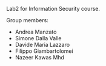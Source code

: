 Lab2 for Information Security course. 

Group members:
- Andrea Manzato 
- Simone Dalla Valle
- Davide Maria Lazzaro
- Filippo Giambartolomei
- Nazeer Kawas Mhd